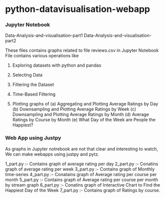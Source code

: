 # python-datavisualisation-webapp

### Jupyter Notebook
Data-Analysis-and-visualisation-part1
Data-Analysis-and-visualisation-part2

These files contains graphs related to file reviews.csv in Jupyter Notebook
File contains various operations like 

1. Exploring datasets with python and pandas

2. Selecting Data

3. Filtering the Dataset

4. Time-Based Filtering

5. Plotting graphs of 
(a) Aggregating and Plotting Average Ratings by Day 
(b) Downsampling and Plotting Average Ratings by Week
(c) Downsampling and Plotting Average Ratings by Month
(d) Average Ratings by Course by Month
(e) What Day of the Week are People the Happiest?

### Web App using Justpy

As graphs in Jupyter notrebook are not that clear and interesting to watch,
We can make webapps using justpy and pytz.

1_part.py :- Contains graph of average rating per day
2_part.py :- Conatins graph of average rating per week
3_part.py :- Contains graph of Monthly time-series
4_part.py :- Conatains graph of Average rating per course per month
5_part.py :- Contains graph of Average rating per course per month by stream graph
6_part.py :- Conatins graph of Interactive Chart to Find the Happiest Day of the Week
7_part.py :- Contains graph of Ratings by course.

